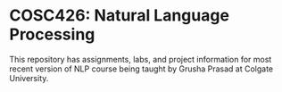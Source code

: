 # COSC426: Natural Language Processing

This repository has assignments, labs, and project information for most recent version of NLP course being taught by Grusha Prasad at Colgate University. 

